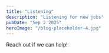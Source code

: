 ```yaml
---
title: "Listening"
description: "Listening for new jobs"
pubDate: "Sep 2 2025"
heroImage: "/blog-placeholder-4.jpg"
---
```


Reach out if we can help!